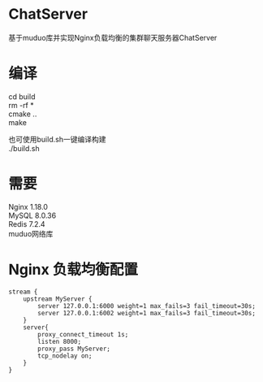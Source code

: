 # ChatServer
基于muduo库并实现Nginx负载均衡的集群聊天服务器ChatServer

# 编译
cd build  
rm -rf *  
cmake ..  
make

也可使用build.sh一键编译构建  
./build.sh

# 需要
Nginx 1.18.0  
MySQL 8.0.36  
Redis 7.2.4   
muduo网络库  

# Nginx 负载均衡配置
```
stream {
    upstream MyServer {
	    server 127.0.0.1:6000 weight=1 max_fails=3 fail_timeout=30s;
	    server 127.0.0.1:6002 weight=1 max_fails=3 fail_timeout=30s;
    }
    server{
	    proxy_connect_timeout 1s;
	    listen 8000;
	    proxy_pass MyServer;
	    tcp_nodelay on;
    }
}
```  
